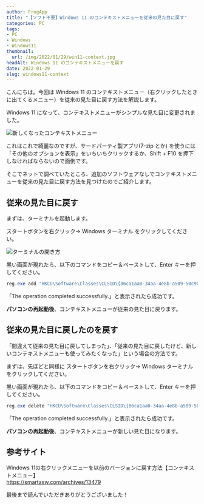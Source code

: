 ```yaml
---
author: FrogApp
title: "【ソフト不要】Windows 11 のコンテキストメニューを従来の見た目に戻す"
categories: PC
tags:
- PC
- Windows
- Windows11
thumbnail:
  url: /img/2022/01/29/win11-context.jpg
headAlt: Windows 11 のコンテキストメニューを戻す
date: 2022-01-29
slug: windows11-context
---
```



こんにちは。今回は Windows 11 のコンテキストメニュー（右クリックしたときに出てくるメニュー）を従来の見た目に戻す方法を解説します。

Windows 11 になって、コンテキストメニューがシンプルな見た目に変更されました。

![新しくなったコンテキストメニュー](https://user-images.githubusercontent.com/75155258/151647824-51d87563-dfbf-437f-b524-af6643908fb7.jpg)

これはこれで綺麗なのですが、サードパーティ製アプリ(7-zip とか) を使うには「その他のオプションを表示」をいちいちクリックするか、Shift + F10 を押下しなければならないので面倒です。

そこでネットで調べていたところ、追加のソフトウェアなしでコンテキストメニューを従来の見た目に戻す方法を見つけたのでご紹介します。

## 従来の見た目に戻す

まずは、ターミナルを起動します。

スタートボタンを右クリック→ Windows ターミナル をクリックしてください。

![ターミナルの開き方](https://user-images.githubusercontent.com/75155258/151647820-db7dcce9-2cba-4992-8553-89aa02f0b36d.jpg)

黒い画面が現れたら、以下のコマンドをコピー＆ペーストして、Enter キーを押してください。

```powershell
reg.exe add "HKCU\Software\Classes\CLSID\{86ca1aa0-34aa-4e8b-a509-50c905bae2a2}\InprocServer32" /f /ve
```

「The operation completed successfully.」と表示されたら成功です。

**パソコンの再起動後**、コンテキストメニューが従来の見た目に戻ります。

## 従来の見た目に戻したのを戻す

「間違えて従来の見た目に戻してしまった」、「従来の見た目に戻したけど、新しいコンテキストメニューも使ってみたくなった」という場合の方法です。

まずは、先ほどと同様に スタートボタンを右クリック→ Windows ターミナル をクリックしてください。

黒い画面が現れたら、以下のコマンドをコピー＆ペーストして、Enter キーを押してください。

```powershell
reg.exe delete "HKCU\Software\Classes\CLSID\{86ca1aa0-34aa-4e8b-a509-50c905bae2a2}" /f
```

「The operation completed successfully.」と表示されたら成功です。

**パソコンの再起動後**、コンテキストメニューが新しい見た目になります。

## 参考サイト

Windows 11の右クリックメニューを以前のバージョンに戻す方法【コンテキストメニュー】 <br>
<a href="https://smartasw.com/archives/13479" target="_blank" rel="noopener noreferrer">https://smartasw.com/archives/13479</a>

最後まで読んでいただきありがとうございました！

